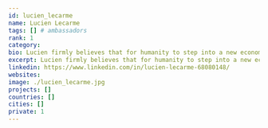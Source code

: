 ```yaml
---
id: lucien_lecarme
name: Lucien Lecarme
tags: [] # ambassadors
rank: 1
category:
bio: Lucien firmly believes that for humanity to step into a new economic system, we have to embrace a new story first. His passion is to be a co-author of this world wide story, in the realization that we all contribute in our unique way to this book of transformation. Lucien helps through his blogs, the youtube channel 'CryptoEducator' and by public talks about Crypto, Bitcoin, ThreeFold and the revolution of money. Lucien believes that technology will be the root of fundamental changes that will redistribute the stored wealth from the top of pyramids into the wallets of all.
excerpt: Lucien firmly believes that for humanity to step into a new economic system, we have to embrace a new story first.
linkedin: https://www.linkedin.com/in/lucien-lecarme-68080148/
websites: 
image: ./lucien_lecarme.jpg
projects: []
countries: []
cities: []
private: 1
---
```

